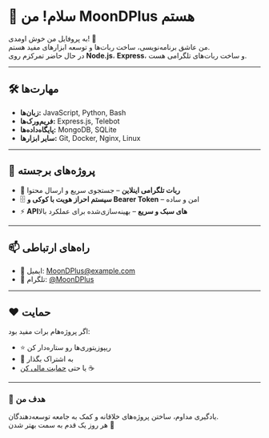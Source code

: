 # 👋 سلام! من MoonDPlus هستم  

به پروفایل من خوش اومدی! 🚀  
من عاشق برنامه‌نویسی، ساخت ربات‌ها و توسعه ابزارهای مفید هستم.  
در حال حاضر تمرکزم روی **Node.js**، **Express**، و ساخت ربات‌های تلگرامی هست.  

---

## 🛠 مهارت‌ها
- **زبان‌ها:** JavaScript, Python, Bash
- **فریم‌ورک‌ها:** Express.js, Telebot
- **پایگاه‌داده‌ها:** MongoDB, SQLite
- **سایر ابزارها:** Git, Docker, Nginx, Linux

---

## 📌 پروژه‌های برجسته
- 🤖 **ربات تلگرامی اینلاین** – جستجوی سریع و ارسال محتوا
- 🗄 **سیستم احراز هویت با کوکی و Bearer Token** – امن و ساده
- ⚡ **API‌های سبک و سریع** – بهینه‌سازی‌شده برای عملکرد بالا

---

## 📫 راه‌های ارتباطی
- 📧 ایمیل: [MoonDPlus@example.com](mailto:MoonDPlus@example.com)  
- 💬 تلگرام: [@MoonDPlus](https://t.me/MoonDPlus)  

---

## ❤️ حمایت
اگر پروژه‌هام برات مفید بود:
- ⭐️ ریپوزیتوری‌ها رو ستاره‌دار کن
- 🔗 به اشتراک بگذار
- یا حتی [حمایت مالی کن](https://buymeacoffee.com/MoonDPlus) ☕

---

### 🎯 هدف من
یادگیری مداوم، ساختن پروژه‌های خلاقانه و کمک به جامعه توسعه‌دهندگان.  
هر روز یک قدم به سمت بهتر شدن 🚀
